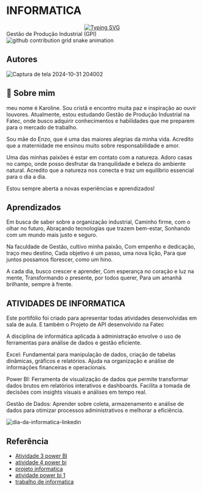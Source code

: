 # INFORMATICA
<div align="center">
  <a href="https://git.io/typing-svg">
    <img src="https://readme-typing-svg.demolab.com?font=Fira+Code&weight=500&size=22&pause=1000&color=FF00F6&center=true&vCenter=true&random=false&width=524&lines=%E2%8A%B9+Welcome+to+my+profile!+%CB%99%E1%B5%95%CB%99+%E2%8A%B9+" alt="Typing SVG">
  </a>
</div>
 Gestão de Produção Industrial (GPI) 

<picture align="center">
  <source media="(prefers-color-scheme: dark)" srcset="https://raw.githubusercontent.com/Lari104/LightYagami/output/github-contribution-grid-snake-dark.svg">
  <source media="(prefers-color-scheme: light)" srcset="https://raw.githubusercontent.com/Lari104/LightYagami/output/github-contribution-grid-snake-dark.svg">
  <img align="center" alt="github contribution grid snake animation" src="https://raw.githubusercontent.com/Lari104/LightYagami /output/github-contribution-grid-snake.svg">
</picture>

## Autores
![Captura de tela 2024-10-31 204002](https://github.com/user-attachments/assets/d5a0dc43-ce5e-4f14-9f50-0f46b2d09b24)

## 🚀 Sobre mim
 meu nome é Karoline. Sou cristã e encontro muita paz e inspiração ao ouvir louvores. Atualmente, estou estudando Gestão de Produção Industrial na Fatec, onde busco adquirir conhecimentos e habilidades que me preparem para o mercado de trabalho.

Sou mãe do Enzo, que é uma das maiores alegrias da minha vida. Acredito que a maternidade me ensinou muito sobre responsabilidade e amor.

Uma das minhas paixões é estar em contato com a natureza. Adoro casas no campo, onde posso desfrutar da tranquilidade e beleza do ambiente natural. Acredito que a natureza nos conecta e traz um equilíbrio essencial para o dia a dia.

Estou sempre aberta a novas experiências e aprendizados!


## Aprendizados

Em busca de saber sobre a organização industrial,
Caminho firme, com o olhar no futuro,
Abraçando tecnologias que trazem bem-estar,
Sonhando com um mundo mais justo e seguro.

Na faculdade de Gestão, cultivo minha paixão,
Com empenho e dedicação, traço meu destino,
Cada objetivo é um passo, uma nova lição,
Para que juntos possamos florescer, como um hino.

A cada dia, busco crescer e aprender,
Com esperança no coração e luz na mente,
Transformando o presente, por todos querer,
Para um amanhã brilhante, sempre à frente.




## ATIVIDADES DE INFORMATICA 
Este portifólio foi criado para apresentar todas atividades desenvolvidas em sala de aula. E também o 
Projeto de API desenvolvido na Fatec



A disciplina de informática aplicada à administração envolve o uso de ferramentas para análise de dados e gestão eficiente.

Excel: Fundamental para manipulação de dados, criação de tabelas dinâmicas, gráficos e relatórios. Ajuda na organização e análise de informações financeiras e operacionais.

Power BI: Ferramenta de visualização de dados que permite transformar dados brutos em relatórios interativos e dashboards. Facilita a tomada de decisões com insights visuais e análises em tempo real.

Gestão de Dados: Aprender sobre coleta, armazenamento e análise de dados para otimizar processos administrativos e melhorar a eficiência.





![dia-da-informatica-linkedin](https://github.com/user-attachments/assets/4c7af030-5842-4e89-9d99-a264a2e1d158)




## Referência

 - [Atividade 3 power BI](https://github.com/kme2010/informatica/blob/main/Power%20BI%203%20(1).pbix)
 - [atividade 4 power bi](https://github.com/kme2010/informatica/blob/main/Power%20BI%204.pbix%20atu..pbix)
 - [projeto informatica](https://github.com/kme2010/informatica/blob/main/Projeto%20Inform%C3%A1tica.1%20(3).xlsb%202.xlsb)
 - [atividade power bi 1](https://github.com/kme2010/informatica/blob/main/power%20bi%201.pbix)
 - [trabalho de informatica](https://github.com/kme2010/informatica/blob/main/Trabalho%20Informatica.xlsx%201.xlsx)

















